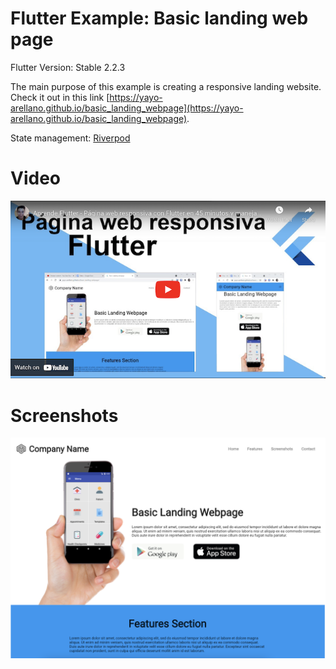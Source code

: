 # Flutter Example: Basic landing web page

Flutter Version: Stable 2.2.3

The main purpose of this example is creating a responsive landing website. Check it out in this link
[https://yayo-arellano.github.io/basic_landing_webpage](https://yayo-arellano.github.io/basic_landing_webpage).

State management: [Riverpod](https://pub.dev/packages/hooks_riverpod)

# Video
[![Youtube](https://github.com/Yayo-Arellano/basic_landing_webpage/blob/master/screenshots/youtube.png?raw=true)](https://youtu.be/rAVaMRXVCIs)


# Screenshots
![Image 1](https://github.com/Yayo-Arellano/basic_landing_webpage/blob/master/screenshots/image1.png?raw=true)  

